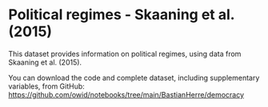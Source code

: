 # Political regimes - Skaaning et al. (2015)

This dataset provides information on political regimes, using data from Skaaning et al. (2015).

You can download the code and complete dataset, including supplementary variables, from GitHub: https://github.com/owid/notebooks/tree/main/BastianHerre/democracy